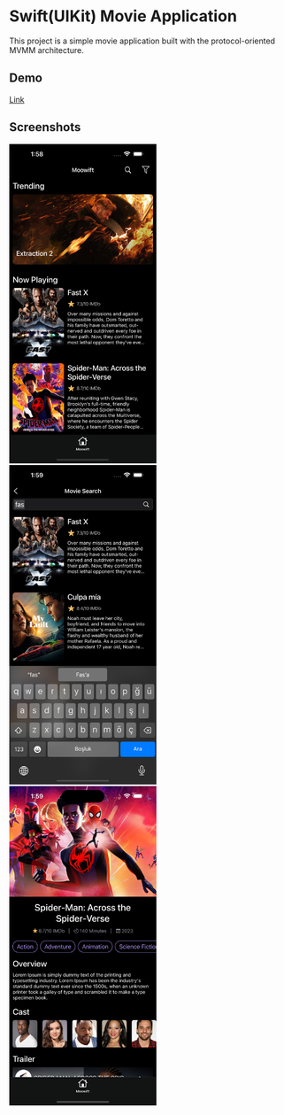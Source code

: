 # Swift(UIKit) Movie Application

This project is a simple movie application built with the protocol-oriented MVMM architecture.

## Demo

<a href="https://drive.google.com/drive/u/0/folders/1IfA1VAcgpxyMs-JrdgH7q0RZEs7NnsOy" target="_blank">Link</a>

## Screenshots

<img src="/Screenshots/home-screen.png" width="266">&emsp;<img src="/Screenshots/search-screen.png" width="266">&emsp;<img src="/Screenshots/detail-screen.png" width="266">
